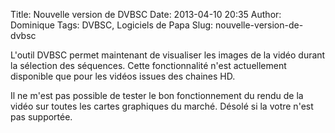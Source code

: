 Title: Nouvelle version de DVBSC
Date: 2013-04-10 20:35
Author: Dominique
Tags: DVBSC, Logiciels de Papa
Slug: nouvelle-version-de-dvbsc

L'outil DVBSC permet maintenant de visualiser les images de la vidéo
durant la sélection des séquences. Cette fonctionnalité n'est
actuellement disponible que pour les vidéos issues des chaines HD.

Il ne m'est pas possible de tester le bon fonctionnement du rendu de la
vidéo sur toutes les cartes graphiques du marché. Désolé si la votre
n'est pas supportée.


